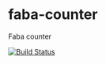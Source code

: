 # faba-counter
Faba counter

[![Build Status](https://travis-ci.org/edgarmiro/faba-counter.svg?branch=master)](https://travis-ci.org/edgarmiro/faba-counter)

